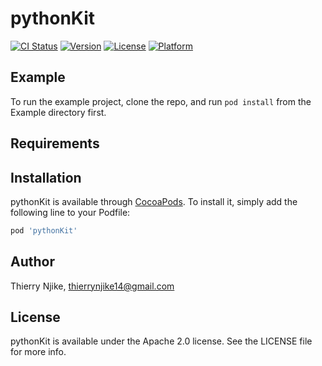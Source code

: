 # pythonKit

[![CI Status](https://img.shields.io/travis/39903360/pythonKit.svg?style=flat)](https://travis-ci.org/39903360/pythonKit)
[![Version](https://img.shields.io/cocoapods/v/pythonKit.svg?style=flat)](https://cocoapods.org/pods/pythonKit)
[![License](https://img.shields.io/cocoapods/l/pythonKit.svg?style=flat)](https://cocoapods.org/pods/pythonKit)
[![Platform](https://img.shields.io/cocoapods/p/pythonKit.svg?style=flat)](https://cocoapods.org/pods/pythonKit)

## Example

To run the example project, clone the repo, and run `pod install` from the Example directory first.

## Requirements

## Installation

pythonKit is available through [CocoaPods](https://cocoapods.org). To install
it, simply add the following line to your Podfile:

```ruby
pod 'pythonKit'
```

## Author

Thierry Njike, thierrynjike14@gmail.com

## License

pythonKit is available under the Apache 2.0 license. See the LICENSE file for more info.
